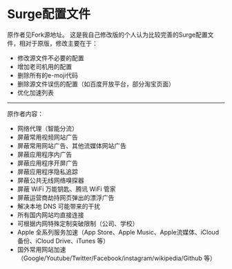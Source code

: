 # Surge配置文件
原作者见Fork源地址。
这是我自己修改版的个人认为比较完善的Surge配置文件，相对于原版，修改主要在于：
* 修改源文件不必要的配置
* 增加老司机用的配置
* 删除所有的e-moji代码
* 删除源文件误伤的配置（如百度开放平台，部分淘宝页面）
* 优化加速列表

---
原作者内容：
* 网络代理（智能分流）
* 屏蔽常用视频网站广告
* 屏蔽常用网站广告、其他流媒体网站广告
* 屏蔽应用程序内广告
* 屏蔽应用程序开屏广告
* 屏蔽应用程序隐私追踪
* 屏蔽公共无线网络嗅探器
* 屏蔽 WiFi 万能钥匙、腾讯 WiFi 管家
* 屏蔽运营商劫持网页弹出的漂浮广告
* 解决本地 DNS 可能带来的干扰
* 所有国内网站均直接连接
* 可根据内网特殊定制突破限制（公司、学校）
* Apple 全系列服务加速（App Store、Apple Music、Apple流媒体、iCloud备份、iCloud Drive、iTunes 等）
* 国外常用网站加速（Google/Youtube/Twitter/Facebook/instagram/wikipedia/Github 等）
